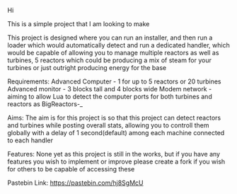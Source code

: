 Hi

This is a simple project that I am looking to make

This project is designed where you can run an installer, and then run a loader which would automatically detect and run a dedicated handler, which would be capable of allowing you to manage multiple reactors as well as turbines, 5 reactors which could be producing a mix of steam for your turbines or just outright producing energy for the base

Requirements:
Advanced Computer - 1 for up to 5 reactors or 20 turbines
Advanced monitor - 3 blocks tall and 4 blocks wide
Modem network - aiming to allow Lua to detect the computer ports for both turbines and reactors as BigReactors-<type>_<ID>

Aims:
The aim is for this project is so that this project can detect reactors and turbines while posting overall stats, allowing you to controll them globally with a delay of 1 second(default) among each machine connected to each handler

Features:
None yet as this project is still in the works, but if you have any features you wish to implement or improve please create a fork if you wish for others to be capable of accessing these


Pastebin Link: https://pastebin.com/hj8SgMcU

